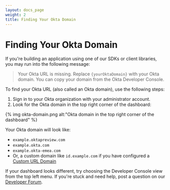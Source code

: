 ```yaml
---
layout: docs_page
weight: 2
title: Finding Your Okta Domain
---
```


# Finding Your Okta Domain

If you're building an application using one of our SDKs or client libraries, you may run into the following message:

> Your Okta URL is missing. Replace `{yourOktaDomain}` with your Okta domain. You can copy your domain from the Okta Developer Console.

To find your Okta URL (also called an Okta domain), use the following steps:

1. Sign in to your Okta organization with your administrator account.
2. Look for the Okta domain in the top right corner of the dashboard:

{% img okta-domain.png alt:"Okta domain in the top right corner of the dashboard" %}

Your Okta domain will look like:

* `example.oktapreview.com`
* `example.okta.com`
* `example.okta-emea.com`
* Or, a custom domain like `id.example.com` if you have configured a [Custom URL Domain](https://help.okta.com/en/prod/Content/Topics/Settings/custom-url-domain.htm?cshid=ext_custom_url_domain)

If your dashboard looks different, try choosing the Developer Console view from the top left menu. If you're stuck and need help, post a question on our [Developer Forum](https://devforum.okta.com).
